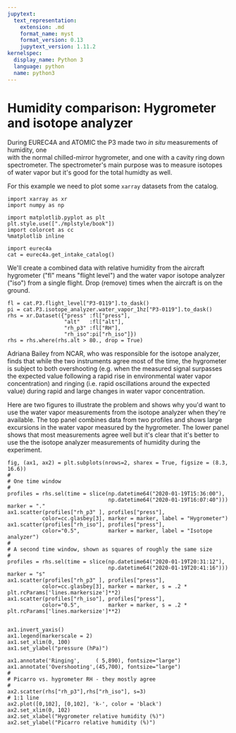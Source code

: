 ```yaml
---
jupytext:
  text_representation:
    extension: .md
    format_name: myst
    format_version: 0.13
    jupytext_version: 1.11.2
kernelspec:
  display_name: Python 3
  language: python
  name: python3
---
```


# Humidity comparison: Hygrometer and isotope analyzer

During EUREC4A and ATOMIC the P3 made two _in situ_ measurements of humidity, one  
with the normal chilled-mirror hygrometer, and one with a cavity ring down spectrometer.
The spectrometer's main purpose was to measure isotopes of water vapor but it's
good for the total humidty as well.

For this example we need to plot some `xarray` datasets from the catalog.

```{code-cell} ipython3
import xarray as xr
import numpy as np

import matplotlib.pyplot as plt
plt.style.use(["./mplstyle/book"])
import colorcet as cc
%matplotlib inline

import eurec4a
cat = eurec4a.get_intake_catalog()
```

We'll create a combined data with relative humidity from the aircraft hygrometer
("fl" means "flight level") and the water vapor isotope analyzer ("iso")
from a single flight. Drop (remove) times when the aircraft is on the ground.

```{code-cell} ipython3
fl = cat.P3.flight_level["P3-0119"].to_dask()
pi = cat.P3.isotope_analyzer.water_vapor_1hz["P3-0119"].to_dask()
rhs = xr.Dataset({"press" :fl["press"],
                  "alt"   :fl["alt"],
                  "rh_p3" :fl["RH"],
                  "rh_iso":pi["rh_iso"]})
rhs = rhs.where(rhs.alt > 80., drop = True)
```

Adriana Bailey from NCAR, who was responsible for the isotope analyzer, finds
that while the two instruments agree most of the time, the hygrometer is subject
to both overshooting (e.g. when the measured signal surpasses the expected value
following a rapid rise in environmental water vapor concentration) and ringing
(i.e. rapid oscillations around the expected value) during rapid and large changes in
water vapor concentration.

Here are two figures to illustrate the problem and shows why you'd want to use the
water vapor measurements from the isotope analyzer when they're available. The top
panel combines data from two profiles and shows large excursions in the water vapor
measured by the hygrometer. The lower panel shows that most measurements agree
well but it's clear that it's better to use the the isotope analyzer measurements of
humidity during the experiment.

```{code-cell} ipython3
fig, (ax1, ax2) = plt.subplots(nrows=2, sharex = True, figsize = (8.3, 16.6))
#
# One time window
#
profiles = rhs.sel(time = slice(np.datetime64("2020-01-19T15:36:00"),
                                np.datetime64("2020-01-19T16:07:40")))
marker = "."
ax1.scatter(profiles["rh_p3" ], profiles["press"],
           color=cc.glasbey[3], marker = marker, label = "Hygrometer")
ax1.scatter(profiles["rh_iso"], profiles["press"],
           color="0.5",         marker = marker, label = "Isotope analyzer")
#
# A second time window, shown as squares of roughly the same size
#
profiles = rhs.sel(time = slice(np.datetime64("2020-01-19T20:31:12"),
                                np.datetime64("2020-01-19T20:41:16")))
marker = "s"
ax1.scatter(profiles["rh_p3" ], profiles["press"],
           color=cc.glasbey[3], marker = marker, s = .2 * plt.rcParams['lines.markersize']**2)
ax1.scatter(profiles["rh_iso"], profiles["press"],
           color="0.5",         marker = marker, s = .2 * plt.rcParams['lines.markersize']**2)


ax1.invert_yaxis()
ax1.legend(markerscale = 2)
ax1.set_xlim(0, 100)
ax1.set_ylabel("pressure (hPa)")

ax1.annotate('Ringing',     ( 5,890), fontsize="large")
ax1.annotate('Overshooting',(45,700), fontsize="large")
#
# Picarro vs. hygrometer RH - they mostly agree
#
ax2.scatter(rhs["rh_p3"],rhs["rh_iso"], s=3)
# 1:1 line
ax2.plot([0,102], [0,102], 'k-', color = 'black')
ax2.set_xlim(0, 102)
ax2.set_xlabel("Hygrometer relative humidity (%)")
ax2.set_ylabel("Picarro relative humidity (%)")
```
